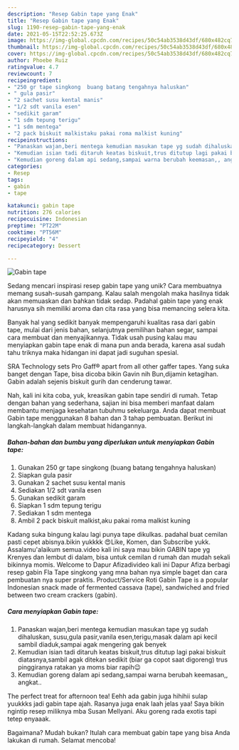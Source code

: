 ```yaml
---
description: "Resep Gabin tape yang Enak"
title: "Resep Gabin tape yang Enak"
slug: 1190-resep-gabin-tape-yang-enak
date: 2021-05-15T22:52:25.673Z
image: https://img-global.cpcdn.com/recipes/50c54ab3538d43df/680x482cq70/gabin-tape-foto-resep-utama.jpg
thumbnail: https://img-global.cpcdn.com/recipes/50c54ab3538d43df/680x482cq70/gabin-tape-foto-resep-utama.jpg
cover: https://img-global.cpcdn.com/recipes/50c54ab3538d43df/680x482cq70/gabin-tape-foto-resep-utama.jpg
author: Phoebe Ruiz
ratingvalue: 4.7
reviewcount: 7
recipeingredient:
- "250 gr tape singkong  buang batang tengahnya haluskan"
- " gula pasir"
- "2 sachet susu kental manis"
- "1/2 sdt vanila esen"
- "sedikit garam"
- "1 sdm tepung terigu"
- "1 sdm mentega"
- "2 pack biskuit malkistaku pakai roma malkist kuning"
recipeinstructions:
- "Panaskan wajan,beri mentega kemudian masukan tape yg sudah dihaluskan, susu,gula pasir,vanila esen,terigu,masak dalam api kecil sambil diaduk,sampai agak mengering gak benyek"
- "Kemudian isian tadi ditaruh keatas biskuit,trus ditutup lagi pakai biskuit diatasnya,sambil agak ditekan sedikit (biar ga copot saat digoreng) trus pinggiranya ratakan ya moms biar rapih😉"
- "Kemudian goreng dalam api sedang,sampai warna berubah keemasan,, angkat.."
categories:
- Resep
tags:
- gabin
- tape

katakunci: gabin tape 
nutrition: 276 calories
recipecuisine: Indonesian
preptime: "PT22M"
cooktime: "PT56M"
recipeyield: "4"
recipecategory: Dessert

---
```



![Gabin tape](https://img-global.cpcdn.com/recipes/50c54ab3538d43df/680x482cq70/gabin-tape-foto-resep-utama.jpg)

Sedang mencari inspirasi resep gabin tape yang unik? Cara membuatnya memang susah-susah gampang. Kalau salah mengolah maka hasilnya tidak akan memuaskan dan bahkan tidak sedap. Padahal gabin tape yang enak harusnya sih memiliki aroma dan cita rasa yang bisa memancing selera kita.

Banyak hal yang sedikit banyak mempengaruhi kualitas rasa dari gabin tape, mulai dari jenis bahan, selanjutnya pemilihan bahan segar, sampai cara membuat dan menyajikannya. Tidak usah pusing kalau mau menyiapkan gabin tape enak di mana pun anda berada, karena asal sudah tahu triknya maka hidangan ini dapat jadi suguhan spesial.

SRA Technology sets Pro Gaff® apart from all other gaffer tapes. Yang suka banget dengan Tape, bisa dicoba bikin Gavin nih Bun,dijamin ketagihan. Gabin adalah sejenis biskuit gurih dan cenderung tawar.


Nah, kali ini kita coba, yuk, kreasikan gabin tape sendiri di rumah. Tetap dengan bahan yang sederhana, sajian ini bisa memberi manfaat dalam membantu menjaga kesehatan tubuhmu sekeluarga. Anda dapat membuat Gabin tape menggunakan 8 bahan dan 3 tahap pembuatan. Berikut ini langkah-langkah dalam membuat hidangannya.

<!--inarticleads1-->

##### Bahan-bahan dan bumbu yang diperlukan untuk menyiapkan Gabin tape:

1. Gunakan 250 gr tape singkong  (buang batang tengahnya haluskan)
1. Siapkan  gula pasir
1. Gunakan 2 sachet susu kental manis
1. Sediakan 1/2 sdt vanila esen
1. Gunakan sedikit garam
1. Siapkan 1 sdm tepung terigu
1. Sediakan 1 sdm mentega
1. Ambil 2 pack biskuit malkist,aku pakai roma malkist kuning


Kadang suka bingung kalau lagi punya tape dikulkas. padahal buat cemilan pasti cepet abisnya.bikin yukkkk 😍Like, Komen, dan Subscribe yukk. Assalamu&#39;alaikum semua.video kali ini saya mau bikin GABIN tape yg Krenyes dan lembut di dalam, bisa untuk cemilan d rumah dan mudah sekali bikinnya momis. Welcome to Dapur Afizadivideo kali ini Dapur Afiza berbagi resep gabin Fla Tape singkong yang mna bahan nya simple baget dan cara pembuatan nya super praktis. Product/Service Roti Gabin Tape is a popular Indonesian snack made of fermented cassava (tape), sandwiched and fried between two cream crackers (gabin). 

<!--inarticleads2-->

##### Cara menyiapkan Gabin tape:

1. Panaskan wajan,beri mentega kemudian masukan tape yg sudah dihaluskan, susu,gula pasir,vanila esen,terigu,masak dalam api kecil sambil diaduk,sampai agak mengering gak benyek
1. Kemudian isian tadi ditaruh keatas biskuit,trus ditutup lagi pakai biskuit diatasnya,sambil agak ditekan sedikit (biar ga copot saat digoreng) trus pinggiranya ratakan ya moms biar rapih😉
1. Kemudian goreng dalam api sedang,sampai warna berubah keemasan,, angkat..


The perfect treat for afternoon tea! Eehh ada gabin juga hihihii sulap yuukkks jadi gabin tape ajah. Rasanya juga enak laah jelas yaa! Saya bikin ngintip resep miliknya mba Susan Mellyani. Aku goreng rada exotis tapi tetep enyaaak. 

Bagaimana? Mudah bukan? Itulah cara membuat gabin tape yang bisa Anda lakukan di rumah. Selamat mencoba!
